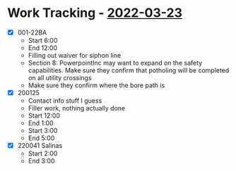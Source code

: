 # Work Tracking - [2022-03-23](2022-03-23.md)
- [x]  001-22BA
	- Start 6:00
	- End 12:00
	- Filling out waiver for siphon line
	- Section 8: PowerpointInc may want to expand on the safety capabilities. Make sure they confirm that potholing will be completed on all utility crossings
	- Make sure they confirm where the bore path is
- [x] 200125
	- Contact info stuff I guess
	- Filler work, nothing actually done
	- Start 12:00
	- End 1:00
	- Start 3:00
	- End 5:00
- [x] 220041 Salinas
	- Start 2:00
	- End 3:00